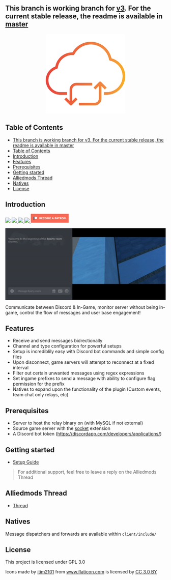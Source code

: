 ## This branch is working branch for [v3](https://github.com/rumblefrog/source-chat-relay/discussions/44). For the current stable release, the readme is available in [master](https://github.com/rumblefrog/source-chat-relay/blob/1333456609b283a893f6305617818e5a30998181/README.md)

<p align="center">
    <img src="docs/static/logo/cloud-computing.svg" width="250">
</p>

<!-- START doctoc generated TOC please keep comment here to allow auto update -->
<!-- DON'T EDIT THIS SECTION, INSTEAD RE-RUN doctoc TO UPDATE -->
## Table of Contents

- [This branch is working branch for v3. For the current stable release, the readme is available in master](#this-branch-is-working-branch-for-v3-for-the-current-stable-release-the-readme-is-available-in-master)
- [Table of Contents](#table-of-contents)
- [Introduction](#introduction)
- [Features](#features)
- [Prerequisites](#prerequisites)
- [Getting started](#getting-started)
- [Alliedmods Thread](#alliedmods-thread)
- [Natives](#natives)
- [License](#license)

<!-- END doctoc generated TOC please keep comment here to allow auto update -->

## Introduction

<p>
    <img src="https://img.shields.io/github/workflow/status/rumblefrog/source-chat-relay/CI?style=for-the-badge">
    <a href="https://discord.gg/HUc67zN">
        <img src="https://img.shields.io/discord/335290997317697536.svg?style=for-the-badge">
    </a>
    <a href="https://github.com/rumblefrog/source-chat-relay/issues">
        <img src="https://img.shields.io/github/issues/rumblefrog/source-chat-relay.svg?style=for-the-badge">
    </a>
    <a href="https://github.com/rumblefrog/source-chat-relay/blob/master/LICENSE">
        <img src="https://img.shields.io/github/license/rumblefrog/source-chat-relay.svg?style=for-the-badge">
    </a>
    <a href="https://www.patreon.com/bePatron?u=962681">
        <img src="docs/static/become_a_patron_button.png" height="28">
    </a>
</p>

<p align="center">
    <img align="center" src="docs/src/assets/preview_2.gif">
</p>

Communicate between Discord & In-Game, monitor server without being in-game, control the flow of messages and user base engagement!

## Features
 - Receive and send messages bidrectionally
 - Channel and type configuration for powerful setups
 - Setup is incrediblily easy with Discord bot commands and simple config files
 - Upon disconnect, game servers will attempt to reconnect at a fixed interval
 - Filter out certain unwanted messages using regex expressions
 - Set ingame prefixes to send a message with ability to configure flag permission for the prefix
 - Natives to expand upon the functionality of the plugin (Custom events, team chat only relays, etc)

## Prerequisites
 - Server to host the relay binary on (with MySQL if not external)
 - Source game server with the [socket](https://forums.alliedmods.net/showthread.php?t=67640) extension
 - A Discord bot token (https://discordapp.com/developers/applications/)

## Getting started
 - [Setup Guide](https://rumblefrog.me/source-chat-relay/setup)

 > For additional support, feel free to leave a reply on the Alliedmods Thread

## Alliedmods Thread
 - [Thread](https://forums.alliedmods.net/showthread.php?t=311079)

## Natives

Message dispatchers and forwards are available within `client/include/`

## License

This project is licensed under GPL 3.0

Icons made by <a href="https://www.flaticon.com/authors/itim2101" title="itim2101">itim2101</a> from <a href="https://www.flaticon.com/" title="Flaticon">www.flaticon.com</a> is licensed by <a href="http://creativecommons.org/licenses/by/3.0/" title="Creative Commons BY 3.0" target="_blank">CC 3.0 BY</a>
